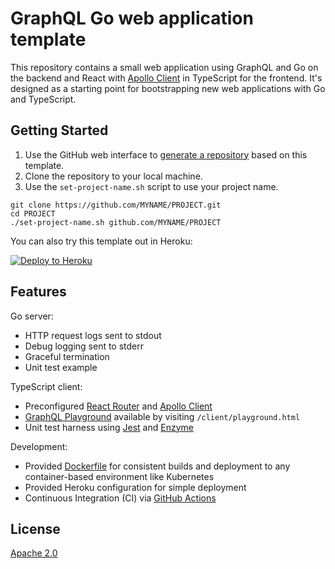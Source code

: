 # GraphQL Go web application template

This repository contains a small web application using GraphQL and Go on the
backend and React with [Apollo Client][] in TypeScript for the frontend. It's
designed as a starting point for bootstrapping new web applications with Go and
TypeScript.

[Apollo Client]: https://www.apollographql.com/docs/react/

## Getting Started

1. Use the GitHub web interface to [generate a repository][] based on
   this template.
2. Clone the repository to your local machine.
3. Use the `set-project-name.sh` script to use your project name.

```shell
git clone https://github.com/MYNAME/PROJECT.git
cd PROJECT
./set-project-name.sh github.com/MYNAME/PROJECT
```

You can also try this template out in Heroku:

[![Deploy to Heroku](https://www.herokucdn.com/deploy/button.svg)](https://heroku.com/deploy?template=https://github.com/zombiezen/graphql-go-app)

[generate a repository]: https://github.com/zombiezen/graphql-go-app/generate

## Features

Go server:

-  HTTP request logs sent to stdout
-  Debug logging sent to stderr
-  Graceful termination
-  Unit test example

TypeScript client:

-  Preconfigured [React Router][] and [Apollo Client][]
-  [GraphQL Playground][] available by visiting `/client/playground.html`
-  Unit test harness using [Jest][] and [Enzyme][]

Development:

-  Provided [Dockerfile][] for consistent builds and deployment to any
   container-based environment like Kubernetes
-  Provided Heroku configuration for simple deployment
-  Continuous Integration (CI) via [GitHub Actions][]

[Dockerfile]: https://github.com/zombiezen/graphql-go-app/blob/master/Dockerfile
[Enzyme]: https://airbnb.io/enzyme/
[GitHub Actions]: https://github.com/features/actions
[GraphQL Playground]: https://github.com/prisma-labs/graphql-playground
[Jest]: https://jestjs.io/
[React Router]: https://reacttraining.com/react-router/web/

## License

[Apache 2.0](https://github.com/zombiezen/graphql-go-app/blob/master/LICENSE)
